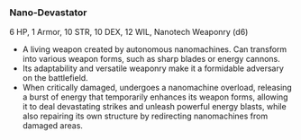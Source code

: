 ### Nano-Devastator
6 HP, 1 Armor, 10 STR, 10 DEX, 12 WIL, Nanotech Weaponry (d6)

- A living weapon created by autonomous nanomachines. Can transform into various weapon forms, such as sharp blades or energy cannons.
- Its adaptability and versatile weaponry make it a formidable adversary on the battlefield.
- When critically damaged, undergoes a nanomachine overload, releasing a burst of energy that temporarily enhances its weapon forms, allowing it to deal devastating strikes and unleash powerful energy blasts, while also repairing its own structure by redirecting nanomachines from damaged areas.

